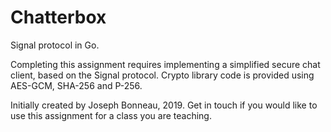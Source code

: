 # Chatterbox
Signal protocol in Go.

Completing this assignment requires implementing a simplified secure chat client, based on the Signal protocol. Crypto library code is provided using AES-GCM, SHA-256 and P-256.

Initially created by Joseph Bonneau, 2019. Get in touch if you would like to use this assignment for a class you are teaching.
